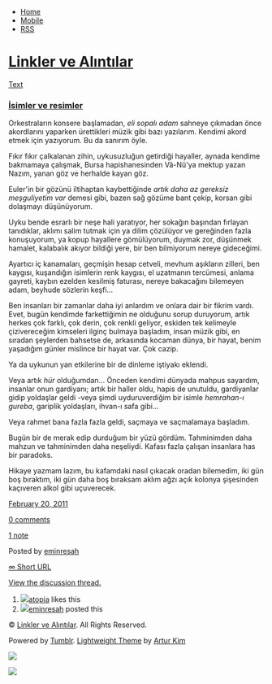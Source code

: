 -   [Home](/)
-   [Mobile](/mobile)
-   [RSS](http://eminresah.tumblr.com/rss)

[Linkler ve Alıntılar](/)
=========================

[Text](http://eminresah.tumblr.com/post/3389180580/isimler-ve-resimler)

### [İsimler ve resimler](http://eminresah.tumblr.com/post/3389180580/isimler-ve-resimler)

Orkestraların konsere başlamadan, *eli sopalı adam* sahneye çıkmadan
önce akordlarını yaparken ürettikleri müzik gibi bazı yazılarım. Kendimi
akord etmek için yazıyorum. Bu da sanırım öyle.

Fıkır fıkır çalkalanan zihin, uykusuzluğun getirdiği hayaller, aynada
kendime bakmamaya çalışmak, Bursa hapishanesinden Vâ-Nû'ya mektup yazan
Nazım, yanan göz ve herhalde kayan göz.

Euler'in bir gözünü iltihaptan kaybettiğinde *artık daha az gereksiz
meşguliyetim var* demesi gibi, bazen sağ gözüme bant çekip, korsan gibi
dolaşmayı düşünüyorum.

Uyku bende esrarlı bir neşe hali yaratıyor, her sokağın başından
fırlayan tanıdıklar, aklımı salim tutmak için ya dilim çözülüyor ve
gereğinden fazla konuşuyorum, ya kopup hayallere gömülüyorum, duymak
zor, düşünmek hamalet, kalabalık akıyor bildiği yere, bir ben bilmiyorum
nereye gideceğimi.

Ayartıcı iç kanamaları, geçmişin hesap cetveli, mevhum aşıkların
zilleri, ben kaygısı, kuşandığın isimlerin renk kaygısı, el uzatmanın
tercümesi, anlama gayreti, kaybın ezelden kesilmiş faturası, nereye
bakacağını bilemeyen adam, beyhude sözlerin keşfi…

Ben insanları bir zamanlar daha iyi anlardım ve onlara dair bir fikrim
vardı. Evet, bugün kendimde farkettiğimin ne olduğunu sorup duruyorum,
artık herkes çok farklı, çok derin, çok renkli geliyor, eskiden tek
kelimeyle çizivereceğim kimseleri ilginç bulmaya başladım, insan müzik
gibi, en sıradan şeylerden bahsetse de, arkasında kocaman dünya, bir
hayat, benim yaşadığım günler mislince bir hayat var. Çok cazip.

Ya da uykunun yan etkilerine bir de dinleme iştiyakı eklendi.

Veya artık *hür* olduğumdan… Önceden kendimi dünyada mahpus sayardım,
insanlar onun gardiyanı; artık bir haller oldu, hapis de unutuldu,
gardiyanlar gidip yoldaşlar geldi -veya şimdi uyduruverdiğim bir isimle
*hemrahan-ı gureba*, gariplik yoldaşları, ihvan-ı safa gibi…

Veya rahmet bana fazla fazla geldi, saçmaya ve saçmalamaya başladım.

Bugün bir de merak edip durduğum bir yüzü gördüm. Tahminimden daha
mahzun ve tahminimden daha neşeliydi. Kafası fazla çalışan insanlara has
bir paradoks.

Hikaye yazmam lazım, bu kafamdaki nasıl çıkacak oradan bilemedim, iki
gün boş bıraktım, iki gün daha boş bıraksam aklım ağzı açık kolonya
şişesinden kaçıveren alkol gibi uçuverecek.

[February 20,
2011](http://eminresah.tumblr.com/post/3389180580/isimler-ve-resimler)

[0
comments](http://eminresah.tumblr.com/post/3389180580/isimler-ve-resimler#disqus_thread)

[1
note](http://eminresah.tumblr.com/post/3389180580/isimler-ve-resimler#notes)

Posted by [eminresah](http://eminresah.tumblr.com/)

[∞ Short URL](http://tmblr.co/ZWS1Oy3A0iga)

[View the discussion thread.](http://erblog.disqus.com/?url=ref)

1.  [![](http://33.media.tumblr.com/avatar_7a29a742b4e8_16.png)](http://atopia.tumblr.com/ "Atopial ")[atopia](http://atopia.tumblr.com/ "Atopial")
    likes this
2.  [![](http://38.media.tumblr.com/avatar_06c8562d8d9e_16.png)](http://eminresah.tumblr.com/ "Linkler ve Alıntılar")[eminresah](http://eminresah.tumblr.com/ "Linkler ve Alıntılar")
    posted this

© [Linkler ve Alıntılar](/). All Rights Reserved.

Powered by [Tumblr](http://tumblr.com). [Lightweight
Theme](http://www.tumblr.com/theme/10820) by [Artur
Kim](http://arturkim.com)

![](https://px.srvcs.tumblr.com/impixu?T=1434918874&J=eyJ0eXBlIjoidXJsIiwidXJsIjoiaHR0cDpcL1wvZW1pbnJlc2FoLnR1bWJsci5jb21cL3Bvc3RcLzMzODkxODA1ODBcL2lzaW1sZXItdmUtcmVzaW1sZXIiLCJyZXF0eXBlIjowLCJyb3V0ZSI6IlwvcG9zdFwvOmlkXC86c3VtbWFyeSIsIm5vc2NyaXB0IjoxfQ==&U=GKHNNNKMEL&K=ba42e3b52f1a3e22baf58677719f0129a313a4c0ed06fb2e30e20d3134b60e1b&R=)

![](https://px.srvcs.tumblr.com/impixu?T=1434918874&J=eyJ0eXBlIjoicG9zdCIsInVybCI6Imh0dHA6XC9cL2VtaW5yZXNhaC50dW1ibHIuY29tXC9wb3N0XC8zMzg5MTgwNTgwXC9pc2ltbGVyLXZlLXJlc2ltbGVyIiwicmVxdHlwZSI6MCwicm91dGUiOiJcL3Bvc3RcLzppZFwvOnN1bW1hcnkiLCJwb3N0cyI6W3sicG9zdGlkIjoiMzM4OTE4MDU4MCIsImJsb2dpZCI6IjM2NDgwMjgiLCJzb3VyY2UiOjMzfV0sIm5vc2NyaXB0IjoxfQ==&U=HDLBDMHGBB&K=f18f58c9bb4cc1e3c0325d453d01f93f82ea86e7f6ab7de03c46f59e2dc3d759&R=)

